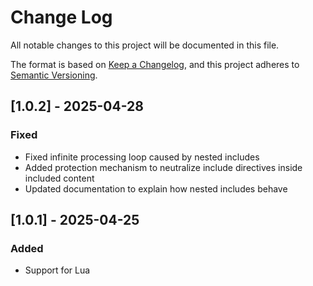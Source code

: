 # Change Log

All notable changes to this project will be documented in this file.

The format is based on [Keep a Changelog](https://keepachangelog.com/en/1.1.0/),
and this project adheres to [Semantic Versioning](https://semver.org/spec/v2.0.0.html).

## [1.0.2] - 2025-04-28

### Fixed

- Fixed infinite processing loop caused by nested includes
- Added protection mechanism to neutralize include directives inside included content
- Updated documentation to explain how nested includes behave

## [1.0.1] - 2025-04-25

### Added

- Support for Lua

